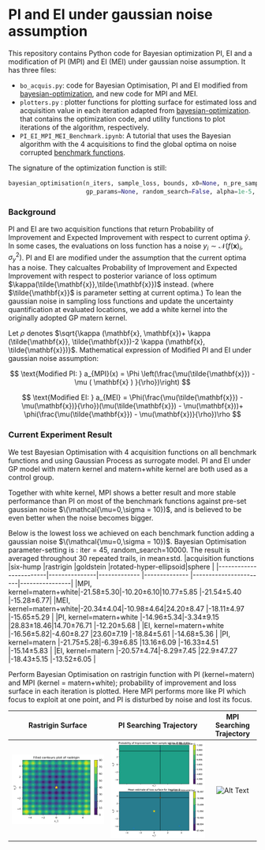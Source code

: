 # PI and EI under gaussian noise assumption

This repository contains Python code for Bayesian optimization PI, EI and a modification of PI (MPI) and EI (MEI) under gaussian noise assumption.
 It has three files:

* `bo_acquis.py`: code for Bayesian Optimisation, PI and EI modified from [bayesian-optimization](https://github.com/thuijskens/bayesian-optimization), and new code for MPI and MEI.
* `plotters.py` : plotter functions for plotting surface for estimated loss and acquisition value in each iteration adapted from [bayesian-optimization](https://github.com/thuijskens/bayesian-optimization).
that contains the optimization code, and utility functions to plot iterations of the algorithm, respectively.
* `PI_EI_MPI_MEI_Benchmark.ipynb`: A tutorial that uses the Bayesian algorithm with the 4 acquisitions to find the global optima on noise corrupted [benchmark functions](http://www.resibots.eu/limbo/bo_benchmarks.html).

The signature of the optimization function is still:

```python
bayesian_optimisation(n_iters, sample_loss, bounds, x0=None, n_pre_samples=5,
                      gp_params=None, random_search=False, alpha=1e-5, epsilon=1e-7)
```

### Background

PI and EI are two acquisition functions that return Probability of Improvement and Expected Improvement with respect to current optima $\tilde{y}$.
In some cases, the evaluations on loss function has a noise $y_i \sim \mathcal{N} (f(\mathbf{x})_i,\sigma^2_y)$. 
PI and EI are modified under the assumption that the current optima has a noise. They calcualtes Probability of Improvement and Expected Improvement with respect to 
posterior variance of loss optimum $\kappa(\tilde{\mathbf{x}},\tilde{\mathbf{x}})$ instead.  (where $\tilde{\mathbf{x}}$ is parameter setting at current optima.) 
To lean the gaussian noise in sampling loss functions and update the uncertainty quantification at evaluated locations,
we add a white kernel into the originally adopted GP matern kernel. 

 Let $\rho$ denotes $\sqrt{\kappa (\mathbf{x}, \mathbf{x})+ \kappa (\tilde{\mathbf{x}}, \tilde{\mathbf{x}})-2 \kappa (\mathbf{x}, \tilde{\mathbf{x}})}$. Mathematical expression of Modified PI and EI under gaussian noise assumption:

$$
\text{Modified PI: }  a_{MPI}(x) = \Phi \left(\frac{\mu(\tilde{\mathbf{x}}) - \mu ( \mathbf{x} ) }{\rho})\right)
$$

$$
\text{Modified EI: } a_{MEI} = \Phi(\frac{\mu(\tilde{\mathbf{x}}) - \mu(\mathbf{x})}{\rho})(\mu(\tilde{\mathbf{x}}) - \mu(\mathbf{x}))+
        \phi(\frac{\mu(\tilde{\mathbf{x}}) - \mu(\mathbf{x})}{\rho})\rho
$$

### Current Experiment Result

We test Bayesian Optimisation with 4 acquisition functions on all benchmark functions and using Gaussian Process as surrogate model.
PI and EI under GP model with matern kernel and matern+white kernel are both used as a control group.

Together with white kernel, MPI shows a better result and more stable performance than PI on most of the benchmark functions 
against pre-set gaussian noise $\(\mathcal{\mu=0,\sigma = 10})$, and is believed to be even better when the noise becomes bigger.

Below is the lowest loss we achieved on each benchmark function adding a gaussian noise $\(\mathcal{\mu=0,\sigma = 10})$.
Bayesian Optimisation parameter-setting is : iter = 45, random_search=10000. 
The result is averaged throughout 30 repeated trails, in mean±std.
|acquisition functions   |six-hump       |rastrigin      |goldstein      |rotated-hyper-ellipsoid|sphere          |
|------------------------|---------------|-------------  |-------------- |-----------------------|----------------|
|MPI, kernel=matern+white|-21.58±5.30|-10.20±6.10|10.77±5.85 |-21.54±5.40        |-15.28±6.77|
|MEI, kernel=matern+white|-20.34±4.04|-10.98±4.64|24.20±8.47 |-18.11±4.97        |-15.65±5.29 |
|PI, kernel=matern+white |-14.96±5.34|-3.34±9.15 |28.83±18.46|14.70±76.71        |-12.20±5.68 |
|EI, kernel=matern+white |-16.56±5.82|-4.60±8.27 |23.60±7.19 |-18.84±5.61        |-14.68±5.36 |
|PI, kernel=matern       |-21.75±5.28|-6.39±6.85 |13.16±6.09 |-16.33±4.51        |-15.14±5.83 |
|EI, kernel=matern       |-20.57±4.74|-8.29±7.45 |22.9±47.27 |-18.43±5.15        |-13.52±6.05 |


Perform Bayesian Optimisation on rastrigin function with PI (kernel=matern) and MPI (kernel = matern+white); probability of improvement and loss surface in each iteration is plotted.
Here MPI performs more like PI which focus to exploit at one point, and PI is disturbed by noise and lost its focus.


|                Rastrigin Surface                 |                      PI Searching Trajectory                       |                      MPI Searching Trajectory                       |
|:------------------------------------------------:|:------------------------------------------------------------------:|:-------------------------------------------------------------------:|
| ![Alt Text](./rastrigin/real_loss_rastrigin.png) | ![Alt Text](./rastrigin/add_noise/PI_rastrigin/bo_2d_new_data.gif) | ![Alt Text](./rastrigin/add_noise/MPI_rastrigin/bo_2d_new_data.gif) |



